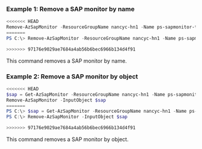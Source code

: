 ### Example 1: Remove a SAP monitor by name
```powershell
<<<<<<< HEAD
Remove-AzSapMonitor -ResourceGroupName nancyc-hn1 -Name ps-sapmonitor-t02
=======
PS C:\> Remove-AzSapMonitor -ResourceGroupName nancyc-hn1 -Name ps-sapmonitor-t02

>>>>>>> 97176e9029ae7684a4ab56b6bec6966b134d4f91
```

This command removes a SAP monitor by name.

### Example 2: Remove a SAP monitor by object
```powershell
<<<<<<< HEAD
$sap = Get-AzSapMonitor -ResourceGroupName nancyc-hn1 -Name ps-sapmonitor-t01
Remove-AzSapMonitor -InputObject $sap
=======
PS C:\> $sap = Get-AzSapMonitor -ResourceGroupName nancyc-hn1 -Name ps-sapmonitor-t01
PS C:\> Remove-AzSapMonitor -InputObject $sap

>>>>>>> 97176e9029ae7684a4ab56b6bec6966b134d4f91
```

This command removes a SAP monitor by object.

